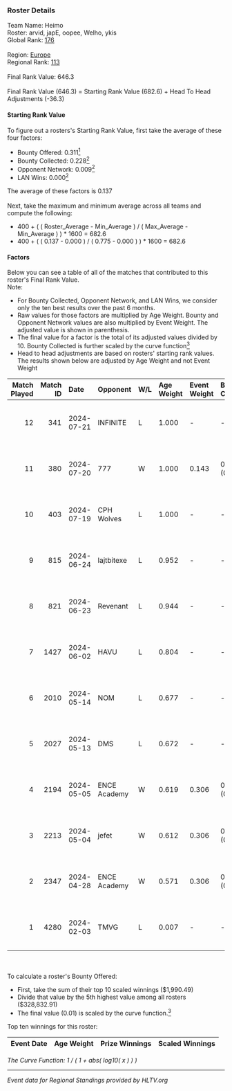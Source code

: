 ### Roster Details<br />
Team Name: Heimo<br />
Roster: arvid, japE, oopee, Welho, ykis<br />
Global Rank: [176](../standings_global.md)<br />
<br />
Region: [Europe]( ../standings_europe.md)<br />
Regional Rank: [113]( ../standings_europe.md)<br />
<br />
Final Rank Value:  646.3<br />
<br />
Final Rank Value (646.3) = Starting Rank Value (682.6) + Head To Head Adjustments (-36.3)<br />

#### Starting Rank Value<br />
To figure out a rosters's Starting Rank Value, first take the average of these four factors:<br />
- Bounty Offered: 0.311[<sup>1</sup>](#table2)
- Bounty Collected: 0.228[<sup>2</sup>](#table1)
- Opponent Network: 0.009[<sup>2</sup>](#table1)
- LAN Wins: 0.000[<sup>2</sup>](#table1)

The average of these factors is 0.137<br />
<br />
Next, take the maximum and minimum average across all teams and compute the following:<br />
- 400 + ( ( Roster_Average - Min_Average ) / ( Max_Average - Min_Average ) ) * 1600 = 682.6
- 400 + ( ( 0.137 - 0.000 ) / ( 0.775 - 0.000 ) ) * 1600 = 682.6


#### Factors<br />
Below you can see a table of all of the matches that contributed to this roster's Final Rank Value.<br />
Note:<br />

- For Bounty Collected, Opponent Network, and LAN Wins, we consider only the ten best results over the past 6 months.
- Raw values for those factors are multiplied by Age Weight. Bounty and Opponent Network values are also multiplied by Event Weight. The adjusted value is shown in parenthesis.
- The final value for a factor is the total of its adjusted values divided by 10. Bounty Collected is further scaled by the curve function[<sup>3</sup>](#curveFunction)
- Head to head adjustments are based on rosters' starting rank values. The results shown below are adjusted by Age Weight and not Event Weight
<span id="table1"></span><br />


| Match Played | Match ID | Date       | Opponent     | W/L | Age Weight | Event Weight | Bounty Collected | Opponent Network | LAN Wins  | H2H Adj. | Roster                             |
| -: | -: | :- | :- | :- | :- | :- | :- | :- | :- | -: | :- |
|           12 |      341 | 2024-07-21 | INFINITE     | L   | 1.000      | -            | -                | -                | -         |   -18.02 | arvid, japE, oopee, Welho, ykis    |
|           11 |      380 | 2024-07-20 | 777          | W   | 1.000      | 0.143        | 0.016 (0.002)    | 0.183 (0.026)    | 0 (0.000) |    16.89 | arvid, japE, oopee, Welho, ykis    |
|           10 |      403 | 2024-07-19 | CPH Wolves   | L   | 1.000      | -            | -                | -                | -         |    -7.64 | arvid, japE, oopee, Welho, ykis    |
|            9 |      815 | 2024-06-24 | lajtbitexe   | L   | 0.952      | -            | -                | -                | -         |   -13.04 | arvid, oopee, Sm1llee, Welho, ykis |
|            8 |      821 | 2024-06-23 | Revenant     | L   | 0.944      | -            | -                | -                | -         |    -9.19 | arvid, oopee, Sm1llee, Welho, ykis |
|            7 |     1427 | 2024-06-02 | HAVU         | L   | 0.804      | -            | -                | -                | -         |   -11.79 | arvid, japE, oopee, Welho, ykis    |
|            6 |     2010 | 2024-05-14 | NOM          | L   | 0.677      | -            | -                | -                | -         |   -14.93 | arvid, japE, oopee, Welho, ykis    |
|            5 |     2027 | 2024-05-13 | DMS          | L   | 0.672      | -            | -                | -                | -         |    -5.17 | arvid, japE, oopee, Welho, ykis    |
|            4 |     2194 | 2024-05-05 | ENCE Academy | W   | 0.619      | 0.306        | 0.005 (0.001)    | 0.156 (0.030)    | 0 (0.000) |    10.63 | arvid, japE, oopee, Welho, ykis    |
|            3 |     2213 | 2024-05-04 | jefet        | W   | 0.612      | 0.306        | 0.001 (0.000)    | 0.022 (0.004)    | 0 (0.000) |     5.60 | arvid, japE, oopee, Welho, ykis    |
|            2 |     2347 | 2024-04-28 | ENCE Academy | W   | 0.571      | 0.306        | 0.005 (0.001)    | 0.156 (0.027)    | 0 (0.000) |    10.50 | arvid, japE, oopee, Welho, ykis    |
|            1 |     4280 | 2024-02-03 | TMVG         | L   | 0.007      | -            | -                | -                | -         |    -0.16 | arvid, japE, oopee, ottob, Tumppis |

<br />
<span id="table2"></span><br />
To calculate a roster's Bounty Offered:<br />

- First, take the sum of their top 10 scaled winnings ($1,990.49)
- Divide that value by the 5th highest value among all rosters ($328,832.91)
- The final value (0.01) is scaled by the curve function.[<sup>3</sup>](#curveFunction)

Top ten winnings for this roster:<br />

| Event Date | Age Weight | Prize Winnings | Scaled Winnings |
| :- | -: | :- | :- |


<span id="curveFunction"></span>_The Curve Function: 1 / ( 1 + abs( log10( x ) ) )_<br />

---
_Event data for Regional Standings provided by HLTV.org_<br />
